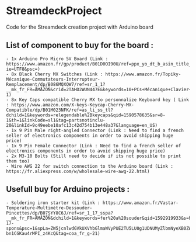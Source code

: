 # StreamdeckProject
Code for the Streamdeck creation project with Arduino board

## List of component to buy for the board :
    - 1x Arduino Pro Micro 5V Board (Link : https://www.amazon.fr/gp/product/B01D0OI90U/ref=ppx_yo_dt_b_asin_title_o00_s00?ie=UTF8&psc=)
    - 8x Black Cherry MX Switches (Link : https://www.amazon.fr/Topiky-Mécanique-Commutateurs-Interrupteur-Remplacement/dp/B086MQXQW7/ref=sr_1_1?__mk_fr_FR=ÅMÅŽÕÑ&crid=2TAHD2WUN447E&keywords=10+PCs+Mécanique+Clavier+Commutateurs+Gaming+Clavier+Plaque+Monté+Noir+Interrupteur+De+Remplacement+pour+Gateron+Cherry+MX&qid=1668178916&qu=eyJxc2MiOiIwLjAwIiwicXNhIjoiMC4wMCIsInFzcCI6IjAuMDAifQ%3D%3D&s=computers&sprefix=10+pcs+mécanique+clavier+commutateurs+gaming+clavier+plaque+monté+noir+interrupteur+de+remplacement+pour+gateron+cherry+mx%2Ccomputers%2C64&sr=1-1)
    - 8x Key Caps compatible Cherry MX to personnalize Keyboard key ( Link : https://www.amazon.com/X-keys-Keycap-Cherry-MX-Compatible/dp/B01M023NFK/ref=as_li_ss_tl?dchild=1&keywords=relegendable%2Bkeycaps&qid=1590578635&sr=8-1&th=1&linkCode=sl1&tag=partsnotinclu-20&linkId=9c49eebe10afc13c42d754b13e448a37&language=en_US)
    - 1x 9 Pin Male right-angled Connector (Link : Need to find a french seller of electronics components in order to avoid shipping huge price)
    - 1x 9 Pin Female Connector (Link : Need to find a french seller of electronics components in order to avoid shipping huge price)
    - 2x M3-10 Bolts (Still need to decide if its not possible to print them too)
    - Wire AWG 22 for switch connection to the Arduino board (Link : https://fr.aliexpress.com/w/wholesale-wire-awg-22.html)

## Usefull buy for Arduino projects :
    - Soldering iron starter kit (Link : https://www.amazon.fr/Vastar-Temperature-Multimètre-Dessouder-Pincettes/dp/B07SYY8C6J/ref=sr_1_17_sspa?__mk_fr_FR=ÅMÅŽÕÑ&dchild=1&keywords=fer%20a%20souder&qid=1592919933&s=hi&sr=1-17-spons&psc=1&spLa=ZW5jcnlwdGVkUXVhbGlmaWVyPUE2TU5LU0g1UDNUMyZlbmNyeXB0ZWRJZD1BMDg2MjA0OTEwUVA4RlI1NlZTNVomZW5jcnlwdGVkQWRJZD1BMDI0OTIyMjdVR0lZRFVBRTcxRCZ3aWRnZXROYW1lPXNwX2J0ZiZhY3Rpb249Y2xpY2tSZWRpcmVjdCZkb05vdExvZ0NsaWNrPXRydWU%3D&fbclid=IwAR33VxCsIExJL3H6LCemyK5Utj_vaTPz2cmOp5C-bn1CGKau4rMPI_z4KcQ&tag=coa_fr_g-21)


